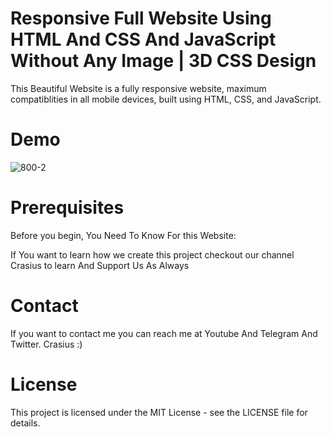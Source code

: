 <h1>Responsive Full Website Using HTML And CSS And JavaScript Without Any Image | 3D CSS Design</h1>

This Beautiful Website is a fully responsive website, maximum compatiblities in all mobile devices, built using HTML, CSS, and JavaScript.

<h1>Demo</h1>

![800-2](https://github.com/user-attachments/assets/cdbeee68-d675-4d09-ab61-be3aa5cb9f59)





<h1>Prerequisites</h1>
Before you begin, You Need To Know For this Website:

If You want to learn how we create this project checkout our channel Crasius 
to learn And Support Us As Always

<h1>Contact</h1>
If you want to contact me you can reach me at Youtube And Telegram And Twitter.
Crasius :)

<h1>License</h1>
This project is licensed under the MIT License - see the LICENSE file for details.
